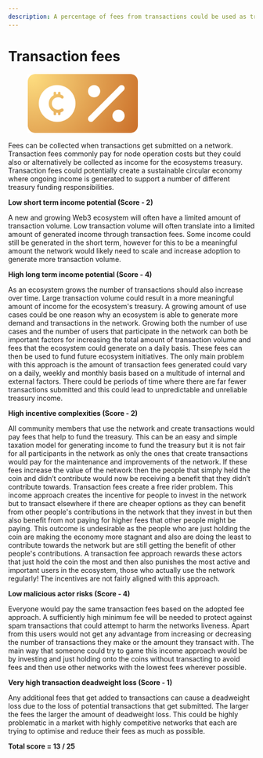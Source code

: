 ```yaml
---
description: A percentage of fees from transactions could be used as treasury income
---
```


# Transaction fees

<div align="left"><figure><img src="../../.gitbook/assets/income-network-fees.png" alt="" width="225"><figcaption></figcaption></figure></div>

Fees can be collected when transactions get submitted on a network. Transaction fees commonly pay for node operation costs but they could also or alternatively be collected as income for the ecosystems treasury. Transaction fees could potentially create a sustainable circular economy where ongoing income is generated to support a number of different treasury funding responsibilities.



**Low short term income potential (Score - 2)**

A new and growing Web3 ecosystem will often have a limited amount of transaction volume. Low transaction volume will often translate into a limited amount of generated income through transaction fees. Some income could still be generated in the short term, however for this to be a meaningful amount the network would likely need to scale and increase adoption to generate more transaction volume.



**High long term income potential (Score - 4)**

As an ecosystem grows the number of transactions should also increase over time. Large transaction volume could result in a more meaningful amount of income for the ecosystem's treasury. A growing amount of use cases could be one reason why an ecosystem is able to generate more demand and transactions in the network. Growing both the number of use cases and the number of users that participate in the network can both be important factors for increasing the total amount of transaction volume and fees that the ecosystem could generate on a daily basis. These fees can then be used to fund future ecosystem initiatives. The only main problem with this approach is the amount of transaction fees generated could vary on a daily, weekly and monthly basis based on a multitude of internal and external factors. There could be periods of time where there are far fewer transactions submitted and this could lead to unpredictable and unreliable treasury income.



**High incentive complexities (Score - 2)**

All community members that use the network and create transactions would pay fees that help to fund the treasury. This can be an easy and simple taxation model for generating income to fund the treasury but it is not fair for all participants in the network as only the ones that create transactions would pay for the maintenance and improvements of the network. If these fees increase the value of the network then the people that simply held the coin and didn’t contribute would now be receiving a benefit that they didn’t contribute towards. Transaction fees create a free rider problem. This income approach creates the incentive for people to invest in the network but to transact elsewhere if there are cheaper options as they can benefit from other people's contributions in the network that they invest in but then also benefit from not paying for higher fees that other people might be paying. This outcome is undesirable as the people who are just holding the coin are making the economy more stagnant and also are doing the least to contribute towards the network but are still getting the benefit of other people's contributions. A transaction fee approach rewards these actors that just hold the coin the most and then also punishes the most active and important users in the ecosystem, those who actually use the network regularly! The incentives are not fairly aligned with this approach.



**Low malicious actor risks (Score - 4)**

Everyone would pay the same transaction fees based on the adopted fee approach. A sufficiently high minimum fee will be needed to protect against spam transactions that could attempt to harm the networks liveness. Apart from this users would not get any advantage from increasing or decreasing the number of transactions they make or the amount they transact with. The main way that someone could try to game this income approach would be by investing and just holding onto the coins without transacting to avoid fees and then use other networks with the lowest fees wherever possible.



**Very high transaction deadweight loss (Score - 1)**

Any additional fees that get added to transactions can cause a deadweight loss due to the loss of potential transactions that get submitted. The larger the fees the larger the amount of deadweight loss. This could be highly problematic in a market with highly competitive networks that each are trying to optimise and reduce their fees as much as possible.



**Total score = 13 / 25**
